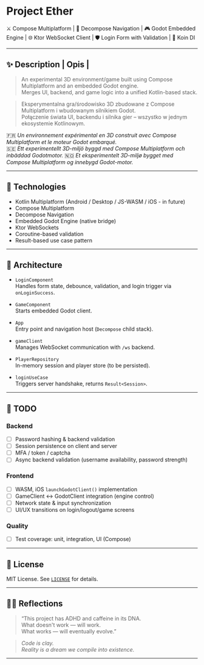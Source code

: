 # Project Ether

⚔️ Compose Multiplatform | 🧠 Decompose Navigation | 🎮 Godot Embedded Engine | 🌐 Ktor WebSocket Client | 🛡️ Login Form with Validation | 🔌 Koin DI 

---

## ✨  Description | Opis | 

> An experimental 3D environment/game built using Compose Multiplatform and an embedded Godot engine.  
> Merges UI, backend, and game logic into a unified Kotlin-based stack.

> Eksperymentalna gra/środowisko 3D zbudowane z Compose Multiplatform i wbudowanym silnikiem Godot.  
> Połączenie świata UI, backendu i silnika gier – wszystko w jednym ekosystemie Kotlinowym.

🇫🇷 _Un environnement expérimental en 3D construit avec Compose Multiplatform et le moteur Godot embarqué._  
🇸🇪 _Ett experimentellt 3D-miljö byggd med Compose Multiplatform och inbäddad Godotmotor._
🇳🇴 _Et eksperimentelt 3D-miljø bygget med Compose Multiplatform og innebygd Godot-motor._


---

## 🔧 Technologies

- Kotlin Multiplatform (Android / Desktop / JS-WASM / iOS - in future)
- Compose Multiplatform
- Decompose Navigation
- Embedded Godot Engine (native bridge)
- Ktor WebSockets
- Coroutine-based validation
- Result-based use case pattern

---

## 🧠 Architecture

- `LoginComponent`  
  Handles form state, debounce, validation, and login trigger via `onLoginSuccess`.

- `GameComponent`  
  Starts embedded Godot client.

- `App`  
  Entry point and navigation host (`Decompose` child stack).

- `gameClient`  
  Manages WebSocket communication with `/ws` backend.

- `PlayerRepository`  
  In-memory session and player store (to be persisted).

- `loginUseCase`  
  Triggers server handshake, returns `Result<Session>`.

---

## 📝 TODO

### Backend
- [ ] Password hashing & backend validation
- [ ] Session persistence on client and server
- [ ] MFA / token / captcha
- [ ] Async backend validation (username availability, password strength)

### Frontend
- [ ] WASM, iOS `launchGodotClient()` implementation
- [ ] GameClient ↔ GodotClient integration (engine control)
- [ ] Network state & input synchronization
- [ ] UI/UX transitions on login/logout/game screens

### Quality
- [ ] Test coverage: unit, integration, UI (Compose)

<!--
---

## 🚀 Launch / Uruchamianie

🖥️ Desktop (Compose Multiplatform)
./gradlew :composeApp:run

🌐 WebAssembly (WASM via JS)
./gradlew :composeApp:wasmJsBrowserDevelopmentRun

📱 Android App
./gradlew :composeApp:installDebug or use Android Studio manually

☁️ Backend Server (Ktor Application)
./gradlew :server:run

🔎 Optional – list all runnable tasks
./gradlew tasks --all
-->
---

## 📜 License

MIT License. See [`LICENSE`](./LICENSE) for details.

---

## 🧘‍♂️ Reflections

> “This project has ADHD and caffeine in its DNA.  
> What doesn't work — will work.  
> What works — will eventually evolve.”

> _Code is clay.  
> Reality is a dream we compile into existence._

---
